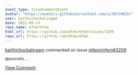 ```yaml
---
event_type: IssueCommentEvent
avatar: "https://avatars.githubusercontent.com/u/39724615?"
user: karthichockalingam
date: 2022-09-13
repo_name: mfem/mfem
html_url: https://github.com/mfem/mfem/issues/3209
repo_url: https://github.com/mfem/mfem
---
```


<a href='https://github.com/karthichockalingam' target='_blank'>karthichockalingam</a> commented on issue <a href='https://github.com/mfem/mfem/issues/3209' target='_blank'>mfem/mfem#3209</a>.

<small>@psocratis, ...</small>

<a href='https://github.com/mfem/mfem/issues/3209' target='_blank'>View Comment</a>